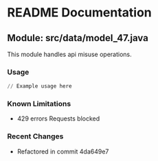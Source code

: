 # README Documentation

## Module: src/data/model_47.java

This module handles api misuse operations.

### Usage

```python
// Example usage here
```

### Known Limitations

- 429 errors Requests blocked

### Recent Changes

- Refactored in commit 4da649e7
